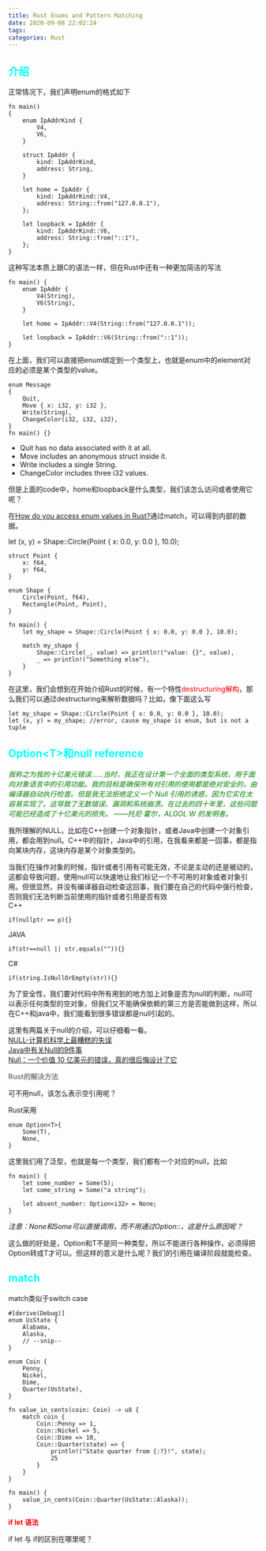 ```yaml
---
title: Rust Enums and Pattern Matching
date: 2020-09-08 22:02:24
tags:
categories: Rust
---
```


## __<font color=0xFFFFFF>介绍</font>__
正常情况下，我们声明enum的格式如下
```
fn main() 
{
    enum IpAddrKind {
        V4,
        V6,
    }

    struct IpAddr {
        kind: IpAddrKind,
        address: String,
    }

    let home = IpAddr {
        kind: IpAddrKind::V4,
        address: String::from("127.0.0.1"),
    };

    let loopback = IpAddr {
        kind: IpAddrKind::V6,
        address: String::from("::1"),
    };
}
```
这种写法本质上跟C的语法一样，但在Rust中还有一种更加简洁的写法
```
fn main() {
    enum IpAddr {
        V4(String),
        V6(String),
    }

    let home = IpAddr::V4(String::from("127.0.0.1"));

    let loopback = IpAddr::V6(String::from("::1"));
}
```
在上面，我们可以直接把enum绑定到一个类型上，也就是enum中的element对应的必须是某个类型的value。  

```
enum Message 
{
    Quit,
    Move { x: i32, y: i32 },
    Write(String),
    ChangeColor(i32, i32, i32),
}
fn main() {}

```
* Quit has no data associated with it at all.
* Move includes an anonymous struct inside it.
* Write includes a single String.
* ChangeColor includes three i32 values.


但是上面的code中，home和loopback是什么类型，我们该怎么访问或者使用它呢？  

在[How do you access enum values in Rust?](https://stackoverflow.com/questions/9109872/how-do-you-access-enum-values-in-rust)通过match，可以得到内部的数据。

let (x, y) = Shape::Circle(Point { x: 0.0, y: 0.0 }, 10.0);
```
struct Point {
    x: f64,
    y: f64,
}

enum Shape {
    Circle(Point, f64),
    Rectangle(Point, Point),
}

fn main() {
    let my_shape = Shape::Circle(Point { x: 0.0, y: 0.0 }, 10.0);

    match my_shape {
        Shape::Circle(_, value) => println!("value: {}", value),
        _ => println!("Something else"),
    }
}
```

在这里，我们会想到在开始介绍Rust的时候，有一个特性<font color=red>destructuring解构</font>，那么我们可以通过destructuring来解析数据吗？比如，像下面这么写
```
let my_shape = Shape::Circle(Point { x: 0.0, y: 0.0 }, 10.0);
let (x, y) = my_shape; //error, cause my_shape is enum, but is not a tuple
```

## __<font color=0xFFFFFF>Option\<T>和null reference</font>__  


_<font color=green>
我称之为我的十亿美元错误……当时，我正在设计第一个全面的类型系统，用于面向对象语言中的引用功能。我的目标是确保所有对引用的使用都是绝对安全的，由编译器自动执行检查。但是我无法拒绝定义一个 Null 引用的诱惑，因为它实在太容易实现了。这导致了无数错误、漏洞和系统崩溃。在过去的四十年里，这些问题可能已经造成了十亿美元的损失。 ——托尼·霍尔，ALGOL W 的发明者。</font>_


我所理解的NULL，比如在C++创建一个对象指针，或者Java中创建一个对象引用，都会用到null。C++中的指针，Java中的引用，在我看来都是一回事，都是指向某块内存，这块内存是某个对象类型的。  

当我们在操作对象的时候，指针或者引用有可能无效，不论是主动的还是被动的，这都会导致问题，使用null可以快速地让我们标记一个不可用的对象或者对象引用。但很显然，并没有编译器自动检查这回事，我们要在自己的代码中强行检查，否则我们无法判断当前使用的指针或者引用是否有效  
C++   
```
if(nullptr == p){}
```
JAVA
```
if(str==null || str.equals("")){}
```
C#
```
if(string.IsNullOrEmpty(str)){}
```
为了安全性，我们要对代码中所有用到的地方加上对象是否为null的判断，null可以表示任何类型的空对象，但我们又不能确保依赖的第三方是否能做到这样，所以在C++和java中，我们能看到很多错误都是null引起的。  

这里有两篇关于null的介绍，可以仔细看一看。   
[NULL-计算机科学上最糟糕的失误](https://www.cnblogs.com/math/p/null.html)  
[Java中有关Null的9件事](https://blog.csdn.net/IT_ORACLE/article/details/54691671)  
[Null：一个价值 10 亿美元的错误，真的很后悔设计了它](https://zhuanlan.zhihu.com/p/157621373)  


__<font color=gray>Rust的解决方法</font>__

可不用null，该怎么表示空引用呢？  

Rust采用
```
enum Option<T>{
    Some(T),
    None,
}
```
这里我们用了泛型，也就是每一个类型，我们都有一个对应的null，比如
```
fn main() {
    let some_number = Some(5);
    let some_string = Some("a string");

    let absent_number: Option<i32> = None;
}
```
_注意：None和Some可以直接调用，而不用通过Option::，这是什么原因呢？_

这么做的好处是，Option<T>和T不是同一种类型，所以不能进行各种操作，必须得把Option<T>转成T才可以。但这样的意义是什么呢？我们的引用在编译阶段就能检查。  

## __<font color=0xFFFFFF>match</font>__  
match类似于switch case  

```
#[derive(Debug)]
enum UsState {
    Alabama,
    Alaska,
    // --snip--
}

enum Coin {
    Penny,
    Nickel,
    Dime,
    Quarter(UsState),
}

fn value_in_cents(coin: Coin) -> u8 {
    match coin {
        Coin::Penny => 1,
        Coin::Nickel => 5,
        Coin::Dime => 10,
        Coin::Quarter(state) => {
            println!("State quarter from {:?}!", state);
            25
        }
    }
}

fn main() {
    value_in_cents(Coin::Quarter(UsState::Alaska));
}
```  

__<font color=red>if let 语法</font>__  

if let 与 if的区别在哪里呢？
